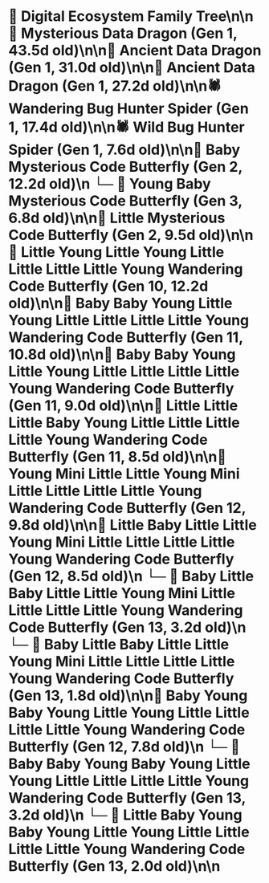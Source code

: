 # 🌳 Digital Ecosystem Family Tree\n\n🐉 Mysterious Data Dragon (Gen 1, 43.5d old)\n\n🐉 Ancient Data Dragon (Gen 1, 31.0d old)\n\n🐉 Ancient Data Dragon (Gen 1, 27.2d old)\n\n🕷️ Wandering Bug Hunter Spider (Gen 1, 17.4d old)\n\n🕷️ Wild Bug Hunter Spider (Gen 1, 7.6d old)\n\n🦋 Baby Mysterious Code Butterfly (Gen 2, 12.2d old)\n  └─ 🦋 Young Baby Mysterious Code Butterfly (Gen 3, 6.8d old)\n\n🦋 Little Mysterious Code Butterfly (Gen 2, 9.5d old)\n\n🦋 Little Young Little Young Little Little Little Little Young Wandering Code Butterfly (Gen 10, 12.2d old)\n\n🦋 Baby Baby Young Little Young Little Little Little Little Young Wandering Code Butterfly (Gen 11, 10.8d old)\n\n🦋 Baby Baby Young Little Young Little Little Little Little Young Wandering Code Butterfly (Gen 11, 9.0d old)\n\n🦋 Little Little Little Baby Young Little Little Little Little Young Wandering Code Butterfly (Gen 11, 8.5d old)\n\n🦋 Young Mini Little Little Young Mini Little Little Little Little Young Wandering Code Butterfly (Gen 12, 9.8d old)\n\n🦋 Little Baby Little Little Young Mini Little Little Little Little Young Wandering Code Butterfly (Gen 12, 8.5d old)\n  └─ 🦋 Baby Little Baby Little Little Young Mini Little Little Little Little Young Wandering Code Butterfly (Gen 13, 3.2d old)\n  └─ 🦋 Baby Little Baby Little Little Young Mini Little Little Little Little Young Wandering Code Butterfly (Gen 13, 1.8d old)\n\n🦋 Baby Young Baby Young Little Young Little Little Little Little Young Wandering Code Butterfly (Gen 12, 7.8d old)\n  └─ 🦋 Baby Baby Young Baby Young Little Young Little Little Little Little Young Wandering Code Butterfly (Gen 13, 3.2d old)\n  └─ 🦋 Little Baby Young Baby Young Little Young Little Little Little Little Young Wandering Code Butterfly (Gen 13, 2.0d old)\n\n